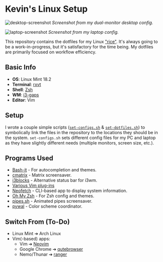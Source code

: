 # Kevin's Linux Setup

![desktop-screenshot](https://i.imgur.com/mbu9aYf.png)
*Screenshot from my dual-monitor desktop config.*

![laptop-screenshot](https://i.imgur.com/hrSnXmV.png)
*Screenshot from my laptop config.*

This repository contains the dotfiles for my Linux
["rice"](https://www.reddit.com/r/unixporn/comments/3iy3wd/stupid_question_what_is_ricing/cukxwog/).
It's always going to be a work-in-progress, but it's satisfactory for the time
being. My dotfiles are primarily focused on workflow efficiency.

## Basic Info
* **OS**: Linux Mint 18.2
* **Terminal**: [rxvt](https://www.wikiwand.com/en/Rxvt) 
* **Shell**: [Zsh](http://zsh.sourceforge.net/)
* **WM**: [i3-gaps](https://github.com/Airblader/i3)
* **Editor**: Vim

## Setup
I wrote a couple simple scripts
([`set-configs.sh`](https://github.com/Kevin-Mok/linux-config/blob/master/configs/set-configs.sh) &
[`set-dotfiles.sh`](https://github.com/Kevin-Mok/linux-config/blob/master/dotfiles/set-dotfiles.sh))
to symbolically link the files in the repository to the locations they should be
in the system. `set-configs.sh` sets different config files for my PC and laptop
as they have slightly different needs (multiple monitors, screen size, etc.).

## Programs Used
* [Bash-it](https://github.com/Bash-it/bash-it/) - For autocompletion and themes.
* [cmatrix](https://github.com/abishekvashok/cmatrix) - Matrix screensaver.
* [i3blocks](https://github.com/vivien/i3blocks) - Alternative status bar for
  i3wm.
* [Various Vim plug-ins](https://github.com/Kevin-Mok/linux-config/blob/f922e56b50635c9344b26f9088e37acea5647359/dotfiles/vimrc#L38)
* [Neofetch](https://github.com/dylanaraps/neofetch) - CLI-based app to display
  system information.
* [Oh My Zsh](https://github.com/robbyrussell/oh-my-zsh) - For Zsh config and
  themes.
* [pipes.sh](https://github.com/pipeseroni/pipes.sh) - Animated pipes
  screensaver.
* [pywal](https://github.com/dylanaraps/pywal) - Color scheme coordinator.

## Switch From (To-Do)
* Linux Mint ➔ Arch Linux
* Vim(-based) apps:
  * Vim ➔ [Neovim](https://github.com/neovim/neovim)
  * Google Chrome ➔ [qutebrowser](https://github.com/qutebrowser/qutebrowser)
  * Nemo/Thunar ➔ [ranger](https://ranger.github.io/)
